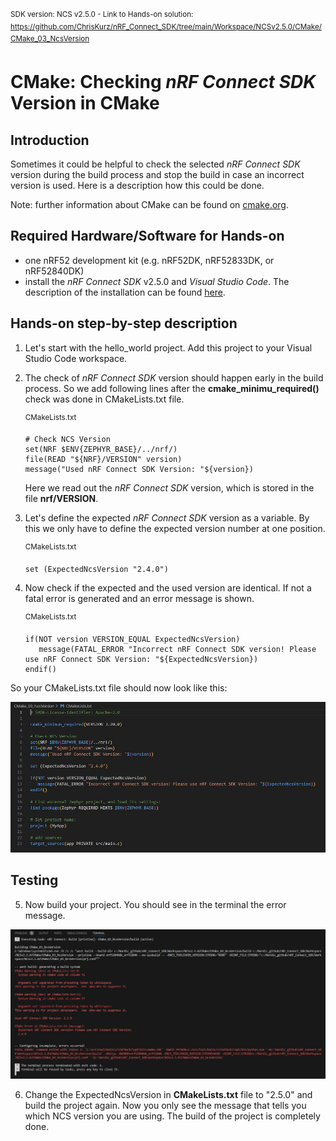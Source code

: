 <sup>SDK version: NCS v2.5.0  -  Link to Hands-on solution: https://github.com/ChrisKurz/nRF_Connect_SDK/tree/main/Workspace/NCSv2.5.0/CMake/CMake_03_NcsVersion</sup>

# CMake: Checking _nRF Connect SDK_ Version in CMake

## Introduction

Sometimes it could be helpful to check the selected _nRF Connect SDK_ version during the build process and stop the build in case an incorrect version is used. Here is a description how this could be done. 

Note: further information about CMake can be found on [cmake.org](cmake.org).

## Required Hardware/Software for Hands-on
- one nRF52 development kit (e.g. nRF52DK, nRF52833DK, or nRF52840DK)
- install the _nRF Connect SDK_ v2.5.0 and _Visual Studio Code_. The description of the installation can be found [here](https://developer.nordicsemi.com/nRF_Connect_SDK/doc/2.5.0/nrf/getting_started/assistant.html#).

## Hands-on step-by-step description 

1) Let's start with the hello_world project. Add this project to your Visual Studio Code workspace. 

2) The check of _nRF Connect SDK_ version should happen early in the build process. So we add following lines after the __cmake_minimu_required()__ check was done in CMakeLists.txt file.

   <sup>CMakeLists.txt </sup>

       # Check NCS Version
       set(NRF $ENV{ZEPHYR_BASE}/../nrf/)
       file(READ "${NRF}/VERSION" version)
       message("Used nRF Connect SDK Version: "${version})

   Here we read out the _nRF Connect SDK_ version, which is stored in the file __nrf/VERSION__.

3) Let's define the expected _nRF Connect SDK_ version as a variable. By this we only have to define the expected version number at one position.

   <sup>CMakeLists.txt </sup>

       set (ExpectedNcsVersion "2.4.0")

4) Now check if the expected and the used version are identical. If not a fatal error is generated and an error message is shown.

   <sup>CMakeLists.txt </sup>

       if(NOT version VERSION_EQUAL ExpectedNcsVersion)
          message(FATAL_ERROR "Incorrect nRF Connect SDK version! Please use nRF Connect SDK Version: "${ExpectedNcsVersion})
       endif()

So your CMakeLists.txt file should now look like this:

![](images/03_CMakeLists.txt.jpg)


## Testing

5) Now build your project. You should see in the terminal the error message.

![](images/03_Terminal_Error.jpg)

6) Change the ExpectedNcsVersion in __CMakeLists.txt__ file to "2.5.0" and build the project again. Now you only see the message that tells you which NCS version you are using. The build of the project is completely done. 
